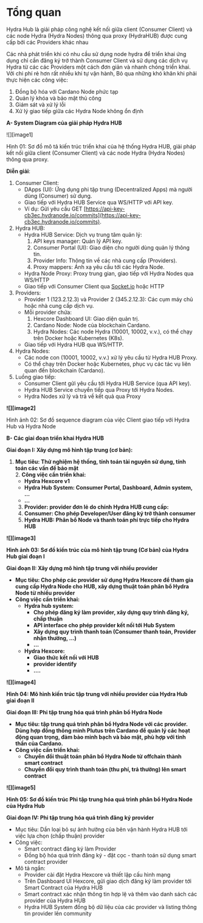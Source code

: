 # **Tổng quan**

Hydra Hub là giải pháp công nghệ  kết nối giữa client (Consumer Client) và các node Hydra (Hydra Nodes) thông qua proxy (HydraHUB) được cung cấp bởi các Providers  khác nhau

Các nhà phát triển khi có nhu cầu sử dụng node hydra để triển khai ứng dụng chỉ cần đăng ký trở thành Consumer Client và sử dụng các dịch vụ Hydra từ các các Providers một cách đơn giản và nhanh chóng triển khai. Với chi phí rẻ hơn rất nhiều khi tự vận hành, Bỏ qua những khó khăn khi phải thực hiện các công việc:

1. Đồng bộ hóa với Cardano Node phức tạp  
2. Quản lý khóa và bảo mật thủ công  
3. Giám sát và xử lý lỗi  
4. Xử lý giao tiếp giữa các Hydra Node không ổn định

**A- System Diagram của giải pháp Hydra HUB**

![][image1]

Hình 01: Sơ đồ mô tả kiến trúc triển khai của hệ thống Hydra HUB, giải pháp kết nối giữa client (Consumer Client) và các node Hydra (Hydra Nodes) thông qua proxy.

**Diễn giải**:

1. Consumer Client:  
   * DApps (UI): Ứng dụng phi tập trung (Decentralized Apps) mà người dùng (Consumer) sử dụng.  
   * Giao tiếp với Hydra HUB Service qua WS/HTTP với API key.  
   * Ví dụ: Gửi yêu cầu GET [https://api-key-cb3ec.hydranode.io/commits](https://api-key-cb3ec.hydranode.io/commits).  
2. Hydra HUB:  
   * Hydra HUB Service: Dịch vụ trung tâm quản lý:  
     1. API keys manager: Quản lý API key.  
     2. Consumer Portal (UI): Giao diện cho người dùng quản lý thông tin.  
     3. Provider Info: Thông tin về các nhà cung cấp (Providers).  
     4. Proxy mappers: Ánh xạ yêu cầu tới các Hydra Node.  
   * Hydra Node Proxy: Proxy trung gian, giao tiếp với Hydra Nodes qua WS/HTTP  
   * Giao tiếp với Consumer Client qua [Socket.io](http://Socket.io) hoặc HTTP  
3. Providers:  
   * Provider 1 (123.2.12.3) và Provider 2 (345.2.12.3): Các cụm máy chủ hoặc nhà cung cấp dịch vụ.  
   * Mỗi provider chứa:  
     1. Hexcore Dashboard UI: Giao diện quản trị.  
     2. Cardano Node: Node của blockchain Cardano.  
     3. Hydra Nodes: Các node Hydra (10001, 10002, v.v.), có thể chạy trên Docker hoặc Kubernetes (K8s).  
   * Giao tiếp với Hydra HUB qua WS/HTTP.  
4. Hydra Nodes:  
   * Các node con (10001, 10002, v.v.) xử lý yêu cầu từ Hydra HUB Proxy.  
   * Có thể chạy trên Docker hoặc Kubernetes, phục vụ các tác vụ liên quan đến blockchain (Cardano).  
5. Luồng giao tiếp:  
   * Consumer Client gửi yêu cầu tới Hydra HUB Service (qua API key).  
   * Hydra HUB Service chuyển tiếp qua Proxy tới Hydra Nodes.  
   * Hydra Nodes xử lý và trả về kết quả qua Proxy

**![][image2]**

Hình ảnh 02: Sơ đồ sequence diagram của việc Client giao tiếp với Hydra Hub và Hydra Node

**B- Các giai đoạn triển khai Hydra HUB**

**Giai đoạn I:  Xây dựng mô hình tập trung (cơ bản):**

1. **Mục tiêu: Thử nghiệm hệ thống, tính toán tài nguyên sử dụng, tính toán các vấn đề bảo mật**  
   2. **Công việc cần triển khai:**  
      * **Hydra Hexcore v1**  
      * **Hydra Hub System: Consumer Portal, Dashboard, Admin system, …**  
      * **…**  
   3. **Provider: provider đơn lẻ do chính Hydra HUB cung cấp:**  
   4. **Consumer: Cho phép Developer/User đăng ký trở thành consumer**  
   5. **Hydra HUB: Phân bổ Node và thanh toán phí trực tiếp cho Hydra HUB**

**![][image3]**

**Hình ảnh 03: Sơ đồ kiến trúc của mô hình tập trung (Cơ bản) của Hydra Hub giai đoạn I**

**Giai đoạn II: Xây dựng mô hình tập trung với nhiều provider**

* **Mục tiêu: Cho phép các provider sử dụng Hydra Hexcore để tham gia cung cấp Hydra Node cho HUB, xây dựng thuật toán phân bổ Hydra Node từ nhiều provider**  
* **Công việc cần triển khai:**  
  * **Hydra hub system:**  
    * **Cho phép đăng ký làm provider, xây dựng quy trình đăng ký, chấp thuận**  
    * **API interface cho phép provider kết nối tới Hub System**  
    * **Xây dựng quy trình thanh toán (Consumer thanh toán, Provider nhận thưởng, …)**  
    * **…**  
  * **Hydra Hexcore:**  
    * **Giao thức kết nối với HUB**  
    * **provider identify**  
    * **….**

**![][image4]**

**Hình 04: Mô hình kiến trúc tập trung với nhiều provider của Hydra Hub giai đoạn II**

**Giai đoạn III: Phi tập trung hóa quá trình phân bổ Hydra Node**

* **Mục tiêu: tập trung quá trình phân bổ Hydra Node với các provider. Dùng hợp đồng thông minh Plutus trên Cardano để quản lý các hoạt động quan trọng, đảm bảo minh bạch và bảo mật, phù hợp với tinh thần của Cardano.**  
* **Công việc cần triển khai:**  
  * **Chuyển đổi thuật toán phân bổ Hydra Node từ offchain thành smart contract**  
  * **Chuyển đổi quy trình thanh toán (thu phí, trả thưởng) lên smart contract**

**![][image5]**

**Hình 05: Sơ đồ kiến trúc Phi tập trung hóa quá trình phân bổ Hydra Node của Hydra Hub**

**Giai đoạn IV: Phi tập trung hóa quá trình đăng ký provider**

* Mục tiêu: Dần loại bỏ sự ảnh hưởng của bên vận hành Hydra HUB tới việc lựa chọn (chấp thuận) provider  
* Công việc:  
  * Smart contract đăng ký làm Provider  
  * Đồng bộ hóa quá trình đăng ký \- đặt cọc \- thanh toán sử dụng smart contract provider  
* Mô tả ngắn:  
  * Provider cài đặt Hydra Hexcore và thiết lập cấu hình mạng  
  * Trên Dashboard UI Hexcore, gửi giao dịch đăng ký làm provider tới Smart Contract của Hydra HUB  
  * Smart contract xác nhận thông tin hợp lệ và thêm vào danh sách các provider của Hydra HUB  
  * Hydra HUB System đồng bộ dữ liệu của các provider và listing thông tin provider lên community
